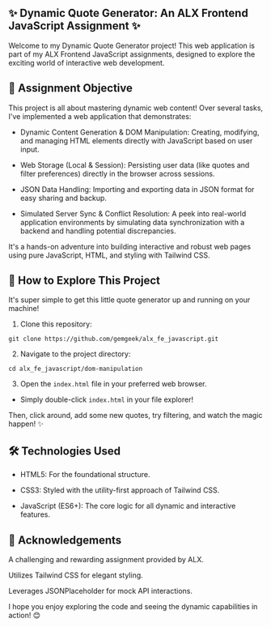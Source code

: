 ## ✨ Dynamic Quote Generator: An ALX Frontend JavaScript Assignment ✨
Welcome to my Dynamic Quote Generator project! This web application is part of my ALX Frontend JavaScript assignments, designed to explore the exciting world of interactive web development.

## 🌟 Assignment Objective
This project is all about mastering dynamic web content! Over several tasks, I've implemented a web application that demonstrates:

- Dynamic Content Generation & DOM Manipulation: Creating, modifying, and managing HTML elements directly with JavaScript based on user input.

- Web Storage (Local & Session): Persisting user data (like quotes and filter preferences) directly in the browser across sessions.

- JSON Data Handling: Importing and exporting data in JSON format for easy sharing and backup.

- Simulated Server Sync & Conflict Resolution: A peek into real-world application environments by simulating data synchronization with a backend and handling potential discrepancies.

It's a hands-on adventure into building interactive and robust web pages using pure JavaScript, HTML, and styling with Tailwind CSS.

## 🚀 How to Explore This Project
It's super simple to get this little quote generator up and running on your machine!

1. Clone this repository:


```git clone https://github.com/gemgeek/alx_fe_javascript.git```

2. Navigate to the project directory:

```cd alx_fe_javascript/dom-manipulation```

3. Open the ```index.html``` file in your preferred web browser.

- Simply double-click ```index.html``` in your file explorer!

Then, click around, add some new quotes, try filtering, and watch the magic happen! ✨

## 🛠️ Technologies Used
-  HTML5: For the foundational structure.

-  CSS3: Styled with the utility-first approach of Tailwind CSS.

-  JavaScript (ES6+): The core logic for all dynamic and interactive features.

## 💖 Acknowledgements
A challenging and rewarding assignment provided by ALX.

Utilizes Tailwind CSS for elegant styling.

Leverages JSONPlaceholder for mock API interactions.

I hope you enjoy exploring the code and seeing the dynamic capabilities in action! 😊
